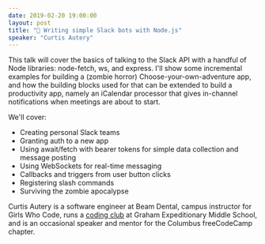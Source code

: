 ```yaml
---
date: 2019-02-20 19:00:00
layout: post
title: "🎤 Writing simple Slack bots with Node.js"
speaker: "Curtis Autery"
---
```


This talk will cover the basics of talking to the Slack API with a handful of Node libraries: node-fetch, ws, and express. I'll show some incremental examples for building a (zombie horror) Choose-your-own-adventure app, and how the building blocks used for that can be extended to build a productivity app, namely an iCalendar processor that gives in-channel notifications when meetings are about to start.

We'll cover:

  - Creating personal Slack teams
  - Granting auth to a new app
  - Using await/fetch with bearer tokens for simple data collection and message posting
  - Using WebSockets for real-time messaging
  - Callbacks and triggers from user button clicks
  - Registering slash commands
  - Surviving the zombie apocalypse

Curtis Autery is a software engineer at Beam Dental, campus instructor for Girls Who Code, runs a [coding club](https://appsbykids.org/) at Graham Expeditionary Middle School, and is an occasional speaker and mentor for the Columbus freeCodeCamp chapter.
